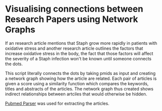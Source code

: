 # Visualising connections between Research Papers using Network Graphs

If an research article mentions that Staph grow more rapidly in patients with oxidative stress and another research article outlines the factors that increase oxidative stress in the body, the fact that those factors will affect the severity of a Staph infection won't be known until someone connects the dots.

This script literally connects the dots by taking pmids as input and creating a network graph showing how the article are related. Each pair of articles is given a score using a similarity function which compares the keywords, titles and abstracts of the articles. The network graph thus created shows indirect relationships between artciles that would otherwise be hidden.

[Pubmed Parser](https://github.com/titipata/pubmed_parser) was used for extracting the articles.
